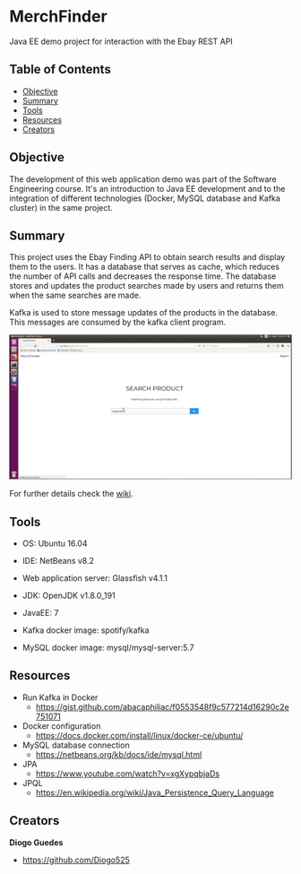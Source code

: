 # MerchFinder
Java EE demo project for interaction with the Ebay REST API

## Table of Contents
- [Objective](#objective)
- [Summary](#summary)
- [Tools](#tools)
- [Resources](#resources)
- [Creators](#creators)

## Objective
The development of this web application demo was part of the Software Engineering course. It's an introduction to Java EE development and to the integration of different technologies (Docker, MySQL database and Kafka cluster) in the same project.

## Summary

This project uses the Ebay Finding API to obtain search results and display them to the users. It has a database that serves as cache, which reduces the number of API calls and decreases the response time. The database stores and updates the product searches made by users and returns them when the same searches are made.

Kafka is used to store message updates of the products in the database. This messages are consumed by the kafka client program.

![demo_img]

[demo_img]: https://github.com/Diogo525/MerchFinder/blob/master/images/demo_1.png

For further details check the [wiki](https://github.com/Diogo525/MerchFinder/wiki).

## Tools

 - OS: Ubuntu 16.04

 - IDE: NetBeans v8.2

 - Web application server: Glassfish v4.1.1

 - JDK: OpenJDK v1.8.0_191

 - JavaEE: 7

 - Kafka docker image: spotify/kafka
 
 - MySQL docker image: mysql/mysql-server:5.7


## Resources

 - Run Kafka in Docker
      - https://gist.github.com/abacaphiliac/f0553548f9c577214d16290c2e751071
 - Docker configuration
      - https://docs.docker.com/install/linux/docker-ce/ubuntu/
 - MySQL database connection 
      - https://netbeans.org/kb/docs/ide/mysql.html
 - JPA
      - https://www.youtube.com/watch?v=xgXypqbjaDs
 - JPQL 
      - https://en.wikipedia.org/wiki/Java_Persistence_Query_Language
      
## Creators

**Diogo Guedes**

- <https://github.com/Diogo525>

 
